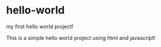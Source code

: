 # hello-world
my first hello world project!

This is a simple hello world project using html and javascript!
